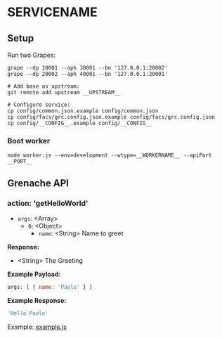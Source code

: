 # __SERVICENAME__

## Setup

Run two Grapes:

```
grape --dp 20001 --aph 30001 --bn '127.0.0.1:20002'
grape --dp 20002 --aph 40001 --bn '127.0.0.1:20001'
```

```
# Add base as upstream:
git remote add upstream __UPSTREAM__

# Configure service:
cp config/common.json.example config/common.json
cp config/facs/grc.config.json.example config/facs/grc.config.json
cp config/__CONFIG__.example config/__CONFIG__
```


### Boot worker

```
node worker.js --env=development --wtype=__WORKERNAME__ --apiPort __PORT__
```

## Grenache API

### action: 'getHelloWorld'

  - `args`: &lt;Array&gt;
    - `0`: &lt;Object&gt;
      - `name`: &lt;String&gt; Name to greet

**Response:**

  - &lt;String&gt; The Greeting

**Example Payload:**

```js
args: [ { name: 'Paolo' } ]
```

**Example Response:**

```js
'Hello Paolo'
```

Example: [example.js](example.js)
